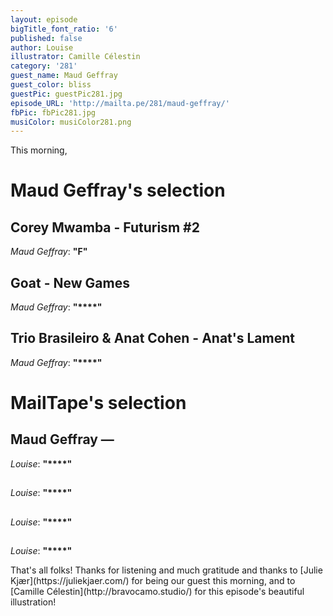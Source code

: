 ```yaml
---
layout: episode
bigTitle_font_ratio: '6'
published: false
author: Louise
illustrator: Camille Célestin
category: '281'
guest_name: Maud Geffray
guest_color: bliss
guestPic: guestPic281.jpg
episode_URL: 'http://mailta.pe/281/maud-geffray/'
fbPic: fbPic281.jpg
musiColor: musiColor281.png
---
```

<p id="introduction">This morning,</p>


# Maud Geffray's selection


## Corey Mwamba - Futurism #2
_Maud Geffray_: **"**F**"**

## Goat - New Games
_Maud Geffray_: **"****"**

## Trio Brasileiro & Anat Cohen - Anat's Lament
_Maud Geffray_: **"****"**


# MailTape's selection

## Maud Geffray —
_Louise_: **"****"**

## 
_Louise_: **"****"**

## 
_Louise_: **"****"**

## 
_Louise_: **"****"**

<p id="outroduction">That's all folks! Thanks for listening and much gratitude and thanks to [Julie Kjær](https://juliekjaer.com/) for being our guest this morning, and to [Camille Célestin](http://bravocamo.studio/) for this episode's beautiful illustration!</p>
